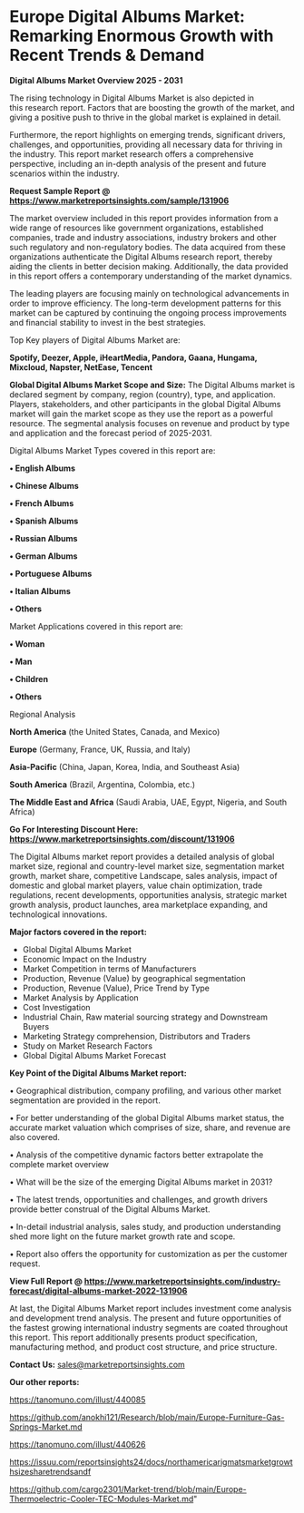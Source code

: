 # Europe Digital Albums Market: Remarking Enormous Growth with Recent Trends & Demand

<Strong> Digital Albums Market Overview 2025 - 2031</strong>

The rising technology in Digital Albums Market is also depicted in this research report. Factors that are boosting the growth of the market, and giving a positive push to thrive in the global market is explained in detail.

Furthermore, the report highlights on emerging trends, significant drivers, challenges, and opportunities, providing all necessary data for thriving in the industry. This report market research offers a comprehensive perspective, including an in-depth analysis of the present and future scenarios within the industry.

<strong>Request Sample Report @ <a href=https://www.marketreportsinsights.com/sample/131906>https://www.marketreportsinsights.com/sample/131906</a></strong>

The market overview included in this report provides information from a wide range of resources like government organizations, established companies, trade and industry associations, industry brokers and other such regulatory and non-regulatory bodies. The data acquired from these organizations authenticate the Digital Albums research report, thereby aiding the clients in better decision making. Additionally, the data provided in this report offers a contemporary understanding of the market dynamics.

The leading players are focusing mainly on technological advancements in order to improve efficiency. The long-term development patterns for this market can be captured by continuing the ongoing process improvements and financial stability to invest in the best strategies.

Top Key players of Digital Albums Market are:

<strong>Spotify, Deezer, Apple, iHeartMedia, Pandora, Gaana, Hungama, Mixcloud, Napster, NetEase, Tencent</strong>

<strong><b>Global Digital Albums Market Scope and Size:</b></strong>
The Digital Albums market is declared segment by company, region (country), type, and application. Players, stakeholders, and other participants in the global Digital Albums market will gain the market scope as they use the report as a powerful resource. The segmental analysis focuses on revenue and product by type and application and the forecast period of 2025-2031.

Digital Albums Market Types covered in this report are:

<strong>• English Albums

• Chinese Albums

• French Albums

• Spanish Albums

• Russian Albums

• German Albums

• Portuguese Albums

• Italian Albums

• Others</strong>

Market Applications covered in this report are:

<strong>• Woman

• Man

• Children

• Others</strong> 

Regional Analysis

<strong>North America</strong> (the United States, Canada, and Mexico)

<strong>Europe</strong> (Germany, France, UK, Russia, and Italy)

<strong>Asia-Pacific</strong> (China, Japan, Korea, India, and Southeast Asia)

<strong>South America</strong> (Brazil, Argentina, Colombia, etc.)

<strong>The Middle East and Africa</strong> (Saudi Arabia, UAE, Egypt, Nigeria, and South Africa)

<strong>Go For Interesting Discount Here: <a href=https://www.marketreportsinsights.com/discount/131906>https://www.marketreportsinsights.com/discount/131906</a></strong>

The Digital Albums market report provides a detailed analysis of global market size, regional and country-level market size, segmentation market growth, market share, competitive Landscape, sales analysis, impact of domestic and global market players, value chain optimization, trade regulations, recent developments, opportunities analysis, strategic market growth analysis, product launches, area marketplace expanding, and technological innovations.

<strong><b>Major factors covered in the report:</b></strong>
<ul>
  <li>Global Digital Albums Market </li>
  <li>Economic Impact on the Industry</li>
  <li>Market Competition in terms of Manufacturers</li>
  <li>Production, Revenue (Value) by geographical segmentation</li>
  <li>Production, Revenue (Value), Price Trend by Type</li>
  <li>Market Analysis by Application</li>
  <li>Cost Investigation</li>
  <li>Industrial Chain, Raw material sourcing strategy and Downstream Buyers</li>
  <li>Marketing Strategy comprehension, Distributors and Traders</li>
  <li>Study on Market Research Factors</li>
  <li>Global Digital Albums Market Forecast</li>
</ul>

<strong><b>Key Point of the Digital Albums Market report:</b></strong>

• Geographical distribution, company profiling, and various other market segmentation are provided in the report.

• For better understanding of the global Digital Albums market status, the accurate market valuation which comprises of size, share, and revenue are also covered.

• Analysis of the competitive dynamic factors better extrapolate the complete market overview

• What will be the size of the emerging Digital Albums market in 2031?

• The latest trends, opportunities and challenges, and growth drivers provide better construal of the Digital Albums Market.

• In-detail industrial analysis, sales study, and production understanding shed more light on the future market growth rate and scope.

• Report also offers the opportunity for customization as per the customer request.

<strong><b>View Full Report @ <a href=https://www.marketreportsinsights.com/industry-forecast/digital-albums-market-2022-131906>https://www.marketreportsinsights.com/industry-forecast/digital-albums-market-2022-131906</a></b></strong>


At last, the Digital Albums Market report includes investment come analysis and development trend analysis. The present and future opportunities of the fastest growing international industry segments are coated throughout this report. This report additionally presents product specification, manufacturing method, and product cost structure, and price structure.

<strong>Contact Us:</strong>
sales@marketreportsinsights.com

<strong>Our other reports:</strong>

<a href=https://tanomuno.com/illust/440085>https://tanomuno.com/illust/440085</a>

<a href=https://github.com/anokhi121/Research/blob/main/Europe-Furniture-Gas-Springs-Market.md>https://github.com/anokhi121/Research/blob/main/Europe-Furniture-Gas-Springs-Market.md</a>

<a href=https://tanomuno.com/illust/440626>https://tanomuno.com/illust/440626</a>

<a href=https://issuu.com/reportsinsights24/docs/northamericarigmatsmarketgrowthsizesharetrendsandf>https://issuu.com/reportsinsights24/docs/northamericarigmatsmarketgrowthsizesharetrendsandf</a>

<a href=https://github.com/cargo2301/Market-trend/blob/main/Europe-Thermoelectric-Cooler-TEC-Modules-Market.md>https://github.com/cargo2301/Market-trend/blob/main/Europe-Thermoelectric-Cooler-TEC-Modules-Market.md</a>"
